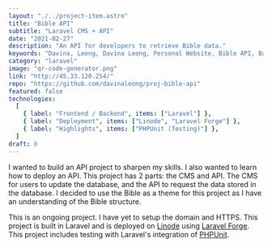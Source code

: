 ```yaml
---
layout: "./../project-item.astro"
title: "Bible API"
subtitle: "Laravel CMS + API"
date: "2021-02-27"
description: "An API for developers to retrieve Bible data."
keywords: "Davina, Leong, Davina Leong, Personal Website, Bible API, Backend, HTML, CSS, Linode, Deployment, MySQL, JSON, JSON API, PHPUnit, Testing, Laravel Forge"
category: "laravel"
image: "qr-code-generator.png"
link: "http://45.33.120.254/"
repo: "https://github.com/davinaleong/proj-bible-api"
featured: false
technologies:
  [
    { label: "Frontend / Backend", items: ["Laravel"] },
    { label: "Deployment", items: ["Linode", "Laravel Forge"] },
    { label: "Highlights", items: ["PHPUnit (Testing)"] },
  ]
draft: 0
---
```


I wanted to build an API project to sharpen my skills. I also wanted to learn how to deploy an API. This project has 2 parts: the CMS and API. The CMS for users to update the database, and the API to request the data stored in the database. I decided to use the Bible as a theme for this project as I have an understanding of the Bible structure.

This is an ongoing project. I have yet to setup the domain and HTTPS. This project is built in Laravel and is deployed on [Linode](https://www.linode.com/) using [Laravel Forge](https://forge.laravel.com/). This project includes testing with Laravel's integration of [PHPUnit](https://phpunit.de/).
